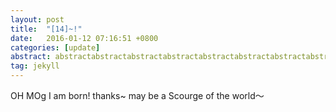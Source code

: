 ```yaml
---
layout: post
title:  "[14]~!"
date:   2016-01-12 07:16:51 +0800
categories: [update]
abstract: abstractabstractabstractabstractabstractabstractabstractabstractabstract
tag: jekyll
---
```


OH MOg
I am born! thanks~ may be a Scourge of the world～
